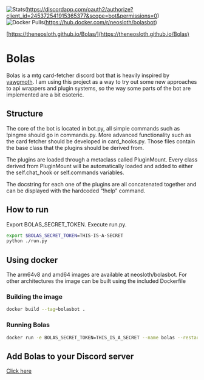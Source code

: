 ![Stats](https://img.shields.io/badge/discord-177%20servers%2012271%20unique%20users-blue.svg)(https://discordapp.com/oauth2/authorize?client_id=245372541915365377&scope=bot&permissions=0)
![Docker Pulls](https://img.shields.io/docker/pulls/neosloth/bolasbot.svg)(https://hub.docker.com/r/neosloth/bolasbot)

[https://theneosloth.github.io/Bolas/](https://theneosloth.github.io/Bolas)

# Bolas

Bolas is a mtg card-fetcher discord bot that is heavily inspired by [yawgmoth](https://github.com/Lerker3/yawgmoth). I am using this project as a way to try out some new approaches to api wrappers and plugin systems, so the way some parts of the bot are implemented are a bit esoteric.

## Structure

The core of the bot is located in bot.py, all simple commands such as !pingme should go in commands.py. More advanced functionality such as the card fetcher should be developed in card_hooks.py. Those files contain the base class that the plugins should be derived from.

The plugins are loaded through a metaclass called PluginMount. Every class derived from PluginMount will be automatically loaded and added to either the self.chat_hook or self.commands variables.

The docstring for each one of the plugins are all concatenated together and can be displayed with the hardcoded “!help” command.

## How to run

Export BOLAS_SECRET_TOKEN. Execute run.py.

```sh
export $BOLAS_SECRET_TOKEN=THIS-IS-A-SECRET
python ./run.py

```

## Using docker

The arm64v8 and amd64 images are available at neosloth/bolasbot. For other architectures the image can be built using the included Dockerfile

### Building the image

``` sh
docker build --tag=bolasbot .
```

### Running Bolas

``` sh
docker run -e BOLAS_SECRET_TOKEN=THIS_IS_A_SECRET --name bolas --restart unless-stopped bolasbot

```

## Add Bolas to your Discord server

[Click here](https://discordapp.com/oauth2/authorize?client_id=245372541915365377&scope=bot&permissions=0)
